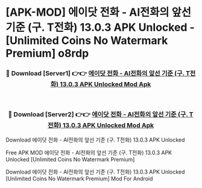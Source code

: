 # [APK-MOD] 에이닷 전화 - AI전화의 앞선 기준 (구. T전화) 13.0.3 APK Unlocked - [Unlimited Coins No Watermark Premium] o8rdp



<div align="center">
<h3>🔴 Download [Server1] 👉👉 <a href="https://momento.my/?title=에이닷_전화_-_AI전화의_앞선_기준_(구._T전화)_13.0.3_APK_Unlocked">에이닷 전화 - AI전화의 앞선 기준 (구. T전화) 13.0.3 APK Unlocked Mod Apk</a></h3><br>

<h3>🔴 Download [Server2] 👉👉 <a href="https://momento.my/?title=에이닷_전화_-_AI전화의_앞선_기준_(구._T전화)_13.0.3_APK_Unlocked">에이닷 전화 - AI전화의 앞선 기준 (구. T전화) 13.0.3 APK Unlocked Mod Apk</a></h3>
</div>



Download 에이닷 전화 - AI전화의 앞선 기준 (구. T전화) 13.0.3 APK Unlocked 

Free APK MOD 에이닷 전화 - AI전화의 앞선 기준 (구. T전화) 13.0.3 APK Unlocked [Unlimited Coins No Watermark Premium]

Download 에이닷 전화 - AI전화의 앞선 기준 (구. T전화) 13.0.3 APK Unlocked [Unlimited Coins No Watermark Premium] Mod For Android
